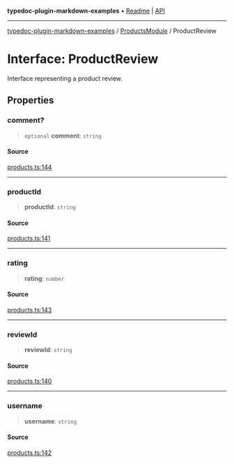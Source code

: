 **typedoc-plugin-markdown-examples** • [Readme](../../README.md) \| [API](../../modules.md)

***

[typedoc-plugin-markdown-examples](../../README.md) / [ProductsModule](../README.md) / ProductReview

# Interface: ProductReview

Interface representing a product review.

## Properties

### comment?

> `optional` **comment**: `string`

#### Source

[products.ts:144](https://github.com/tgreyuk/typedoc-plugin-markdown-examples/blob/d2a811c92870a7c2dc8ea4f9aacd73d076444ff1/examples/src/products.ts#L144)

***

### productId

> **productId**: `string`

#### Source

[products.ts:141](https://github.com/tgreyuk/typedoc-plugin-markdown-examples/blob/d2a811c92870a7c2dc8ea4f9aacd73d076444ff1/examples/src/products.ts#L141)

***

### rating

> **rating**: `number`

#### Source

[products.ts:143](https://github.com/tgreyuk/typedoc-plugin-markdown-examples/blob/d2a811c92870a7c2dc8ea4f9aacd73d076444ff1/examples/src/products.ts#L143)

***

### reviewId

> **reviewId**: `string`

#### Source

[products.ts:140](https://github.com/tgreyuk/typedoc-plugin-markdown-examples/blob/d2a811c92870a7c2dc8ea4f9aacd73d076444ff1/examples/src/products.ts#L140)

***

### username

> **username**: `string`

#### Source

[products.ts:142](https://github.com/tgreyuk/typedoc-plugin-markdown-examples/blob/d2a811c92870a7c2dc8ea4f9aacd73d076444ff1/examples/src/products.ts#L142)
